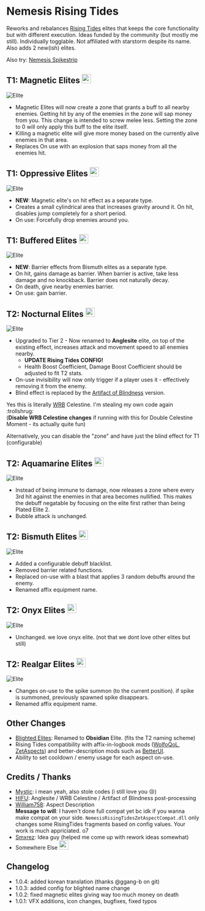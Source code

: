 # Nemesis Rising Tides

Reworks and rebalances [Rising Tides](https://thunderstore.io/package/TheMysticSword/RisingTides/) elites that keeps the core functionality but with different execution. Ideas funded by the community (but mostly me still). Individually togglable. Not affiliated with starstorm despite its name. Also adds 2 new(ish) elites.

Also try: [Nemesis Spikestrip](https://thunderstore.io/package/prodzpod/Nemesis_Spikestrip/)

## T1: Magnetic Elites <img src="https://cdn.discordapp.com/attachments/515678914316861451/1131483503826047036/texAffixMoneyBuffIcon.png" width="24">
![Elite](https://cdn.discordapp.com/attachments/515678914316861451/1131482899317792768/20230720155826_1.png)
- Magnetic Elites will now create a zone that grants a buff to all nearby enemies. Getting hit by any of the enemies in the zone will sap money from you. This change is intended to screw melee less. Setting the zone to 0 will only apply this buff to the elite itself.
- Killing a magnetic elite will give more money based on the currently alive enemies in that area.
- Replaces On use with an explosion that saps money from all the enemies hit.

## T1: Oppressive Elites <img src="https://cdn.discordapp.com/attachments/515678914316861451/1131483503050109008/OppressiveBuff.png" width="24">
![Elite](https://cdn.discordapp.com/attachments/515678914316861451/1131482897052868608/20230720154746_1.png)
- **NEW**: Magnetic elite's on hit effect as a separate type.
- Creates a small cylindrical area that increases gravity around it. On hit, disables jump completely for a short period.
- On use: Forcefully drop enemies around you.

## T1: Buffered Elites <img src="https://cdn.discordapp.com/attachments/515678914316861451/1131483502819430460/BufferedBuff1.png" width="24">
![Elite](https://cdn.discordapp.com/attachments/515678914316861451/1131482897858183168/20230720155205_1.png)
- **NEW**: Barrier effects from Bismuth elites as a separate type.
- On hit, gains damage as barrier. When barrier is active, take less damage and no knockback. Barrier does not naturally decay.
- On death, give nearby enemies barrier.
- On use: gain barrier.

## T2: Nocturnal Elites <img src="https://cdn.discordapp.com/attachments/515678914316861451/1131483504295817226/texAffixNightBuffIcon.png" width="24">
![Elite](https://cdn.discordapp.com/attachments/515678914316861451/1131482899665924177/20230720155955_1.png)
- Upgraded to Tier 2 - Now renamed to **Anglesite** elite, on top of the existing effect, increases attack and movement speed to all enemies nearby. 
  - **UPDATE Rising Tides CONFIG!**
  - Health Boost Coefficient, Damage Boost Coefficient should be adjusted to fit T2 stats.
- On-use invisibility will now only trigger if a player uses it - effectively removing it from the enemy.
- Blind effect is replaced by the [Artifact of Blindness](https://thunderstore.io/package/HIFU/ArtifactOfBlindness/) version.

Yes this is literally [WRB](https://thunderstore.io/package/TheBestAssociatedLargelyLudicrousSillyheadGroup/WellRoundedBalance/) Celestine. I'm stealing my own code again :trollshrug:  
(**Disable WRB Celestine changes** if running with this for Double Celestine Moment - its actually quite fun)

Alternatively, you can disable the "zone" and have just the blind effect for T1 (configurable)

## T2: Aquamarine Elites <img src="https://cdn.discordapp.com/attachments/515678914316861451/1131483504056750131/texAffixWaterBuffIcon.png" width="24">
![Elite](https://cdn.discordapp.com/attachments/515678914316861451/1131482898621542430/20230720155541_1.png)
- Instead of being immune to damage, now releases a zone where every 3rd hit against the enemies in that area becomes nullified. This makes the debuff negatable by focusing on the elite first rather than being Plated Elite 2.
- Bubble attack is unchanged.

## T2: Bismuth Elites <img src="https://cdn.discordapp.com/attachments/515678914316861451/1131483502509035530/BismuthBuff1.png" width="24">
![Elite](https://cdn.discordapp.com/attachments/515678914316861451/1131482898172747776/20230720155351_1.png)
- Added a configurable debuff blacklist.
- Removed barrier related functions.
- Replaced on-use with a blast that applies 3 random debuffs around the enemy.
- Renamed affix equipment name.

## T2: Onyx Elites <img src="https://cdn.discordapp.com/attachments/515678914316861451/1131483503305953352/texAffixBlackHoleBuffIcon.png" width="24">
![Elite](https://cdn.discordapp.com/attachments/515678914316861451/1131482898961285181/20230720155657_1.png)
- Unchanged. we love onyx elite. (not that we dont love other elites but still)

## T2: Realgar Elites <img src="https://cdn.discordapp.com/attachments/515678914316861451/1131483503570210826/texAffixImpPlaneBuffIcon.png" width="24">
![Elite](https://cdn.discordapp.com/attachments/515678914316861451/1131482897405194330/20230720154900_1.png)
- Changes on-use to the spike summon (to the current position). if spike is summoned, previously spawned spike disappears.
- Renamed affix equipment name.

## Other Changes
- [Blighted Elites](https://thunderstore.io/package/Moffein/BlightedElites/): Renamed to **Obsidian** Elite. (fits the T2 naming scheme)
- Rising Tides compatibility with affix-in-logbook mods ([WolfoQoL](https://thunderstore.io/package/Wolfo/WolfoQualityOfLife/), [ZetAspects](https://thunderstore.io/package/William758/ZetAspects/)) and better-description mods such as [BetterUI](https://thunderstore.io/package/XoXFaby/BetterUI/).
- Ability to set cooldown / enemy usage for each aspect on-use.

## Credits / Thanks
- [Mystic](https://thunderstore.io/package/TheMysticSword/): i mean yeah, also stole codes (i still love you :cry:)
- [HIFU](https://thunderstore.io/package/HIFU/): Anglesite / WRB Celestine / Artifact of Blindness post-processing
- [William758](https://thunderstore.io/package/William758/): Aspect Description  
  **Message to will**: I haven't done full compat yet bc idk if you wanna make compat on your side. `NemesisRisingTidesZetAspectCompat.dll` only changes some RisingTides fragments based on config values. Your work is much appriciated. o7
- [Smxrez](https://thunderstore.io/package/Smxrez/): Idea guy (helped me come up with rework ideas somewhat)
- Somewhere Else <img src="https://cdn.discordapp.com/attachments/781570609729372253/1112438647036334100/SE.jpg" width="24">

## Changelog
- 1.0.4: added korean translation (thanks @ggang-b on git)
- 1.0.3: added config for blighted name change
- 1.0.2: fixed magnetic elites giving way too much money on death
- 1.0.1: VFX additions, icon changes, bugfixes, fixed typos
